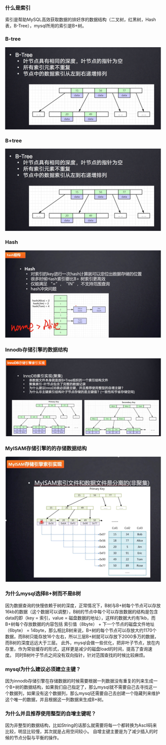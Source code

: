 ### 什么是索引
索引是帮助MySQL高效获取数据的排好序的数据结构（二叉树，红黑树，Hash表，B-Tree），mysql所用的索引是B+树。

### B-tree
![B-tree](../../images/B-tree.png)


### B+tree
![B+Tree](../../images/B-tree.png)

### Hash
![Hash](../../images/Hash.png)


### Innodb存储引擎的数据结构
![innodb](../../images/innodb.png)


### MyISAM存储引擎的的存储数据结构
![innodb](../../images/myisam.png)

### 为什么mysql选择B+树而不是B树
因为数据查询的快慢依赖于树的深度，正常情况下，B树与B+树每个节点可以存放16kb的数据（这个数据可以调整），B树的节点中每个可以存放数据的结构是包含data的即（key = 索引，value = 磁盘数据的地址），这样的数据大约有1kb，而B+树每个存放数据的内容包括 索引值（8byte） +  下一个节点的磁盘文件地址（6byte） = 14byte，那么相比B树来说，B+树的每个节点可以存放大约1170个数据，而B树只能存放16个左右，所以三层B+树就可以存放下2000多万的数据，而B树的深度远远大于三层。
此外，mysql会做一些优化，把非叶子节点，放在内存里，作为常驻缓存的形式，这样更是减少的磁盘load的时间，提高了查询速度。
同时B树叶子节点之间没有双向指针，针对范围查找的时候比较麻烦。

### mysql为什么建议必须建立主键？
因为innodb存储引擎在存储数据的时候需要根据一列数据没有重复的列来生成一个B+树的数据结构，如果我们自己指定了，那么mysql就不需要自己去寻找这一个数据列，如果没有这个数据列，那么mysql还需要自己去创建一个隐藏列来维护这个唯一的数据，并且根据这一列数据来生成B+树。


### 为什么并且推荐使用整型的自增主键呢？
因为非整型的数据结构，比如String的话那么就需要将每一个都转换为Ascll码来比较，明显比较慢，其次就是占用空间较小。
自增主键主要是为了减少插入的时候的节点分裂与平衡的操作。

